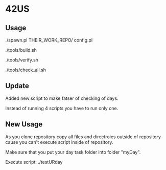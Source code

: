 # 42US

## Usage

./spawn.pl THEIR_WORK_REPO/ config<day>.pl

./tools/build.sh

./tools/verify.sh

./tools/check_all.sh


## Update

Added new script to make fatser of checking of days.

Instead of running 4 scripts you have to run only one.

## New Usage

As you clone repository copy all files and directroies outside of repository cause you can't execute script inside of repository. 

Make sure that you put your day task folder into folder "myDay".

Execute script: ./testURday

